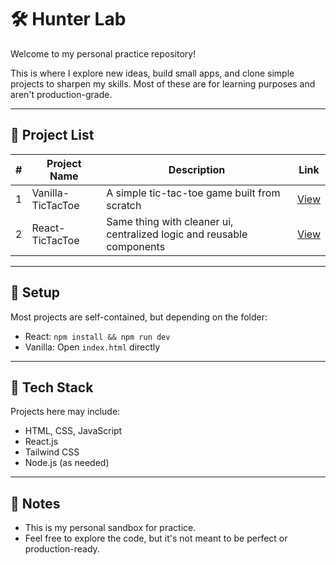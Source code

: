 # 🛠️ Hunter Lab

Welcome to my personal practice repository!

This is where I explore new ideas, build small apps, and clone simple projects to sharpen my skills. Most of these are for learning purposes and aren't production-grade.

---

## 📁 Project List

| # | Project Name | Description | Link |
|---|--------------|-------------|------|
| 1 | Vanilla-TicTacToe | A simple tic-tac-toe game built from scratch | [View](Vanilla/TicTacToe) |
| 2 | React-TicTacToe | Same thing with cleaner ui, centralized logic and reusable components | [View](React/TicTacToe) |


<!-- Add more projects below as you build -->

---

## 🔧 Setup

Most projects are self-contained, but depending on the folder:

- React: `npm install && npm run dev`
- Vanilla: Open `index.html` directly

---

## 🧰 Tech Stack

Projects here may include:
- HTML, CSS, JavaScript
- React.js
- Tailwind CSS
- Node.js (as needed)

---

## 📌 Notes

- This is my personal sandbox for practice.
- Feel free to explore the code, but it's not meant to be perfect or production-ready.
